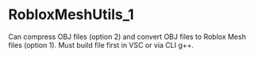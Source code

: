 # RobloxMeshUtils_1
Can compress OBJ files (option 2) and convert OBJ files to Roblox Mesh files (option 1). Must build file first in VSC or via CLI g++.
